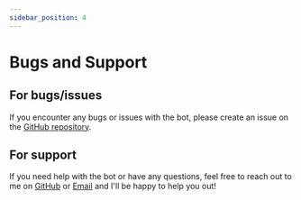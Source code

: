 ```yaml
---
sidebar_position: 4
---
```


# Bugs and Support

## For bugs/issues

If you encounter any bugs or issues with the bot, please create an issue on the [GitHub repository](https://github.com/p55d2k/synth2-zb-bot/issues).

## For support

If you need help with the bot or have any questions, feel free to reach out to me on [GitHub](https://github.com/p55d2k) or [Email](mailto:peanutandscuffy1@gmail.com) and I'll be happy to help you out!